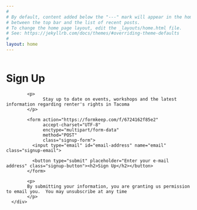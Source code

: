 ```yaml
---
#
# By default, content added below the "---" mark will appear in the home page
# between the top bar and the list of recent posts.
# To change the home page layout, edit the _layouts/home.html file.
# See: https://jekyllrb.com/docs/themes/#overriding-theme-defaults
#
layout: home
---
```

<div class="container">
      <div class="sign-up">
            <img class="email-icon" />
            <h1>Sign Up</h1>

            <p>
                  Stay up to date on events, workshops and the latest information regarding renter's rights in Tacoma
            </p>
                  
            <form action="https://formkeep.com/f/6724162f85e2"
                  accept-charset="UTF-8"
                  enctype="multipart/form-data"
                  method="POST"
                  class="signup-form">
              <input type="email" id="email-address" name="email" class="signup-email">

              <button type="submit" placeholder="Enter your e-mail address" class="signup-button"><h2>Sign Up</h2></button>
            </form>
            
            <p>
            By submitting your information, you are granting us permission to email you.  You may unsubscribe at any time
            </p>
      </div>
</div>
